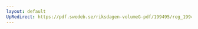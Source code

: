 ```yaml
---
layout: default
UpRedirect: https://pdf.swedeb.se/riksdagen-volumeG-pdf/199495/reg_199495/reg_199495_0289.pdf
---
```

